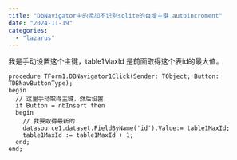 ```yaml
---
title: "DbNavigator中的添加不识别sqlite的自增主键 autoincroment"
date: "2024-11-19"
categories: 
  - "lazarus"
---
```


我是手动设置这个主键，table1MaxId 是前面取得这个表id的最大值。

```
procedure TForm1.DBNavigator1Click(Sender: TObject; Button: TDBNavButtonType);
begin
  // 这里手动取得主键，然后设置
  if Button = nbInsert then
  begin
    // 我要取得最新的
    datasource1.dataset.FieldByName('id').Value:= table1MaxId;
    table1MaxId := table1MaxId + 1;
  end;
end;
```
